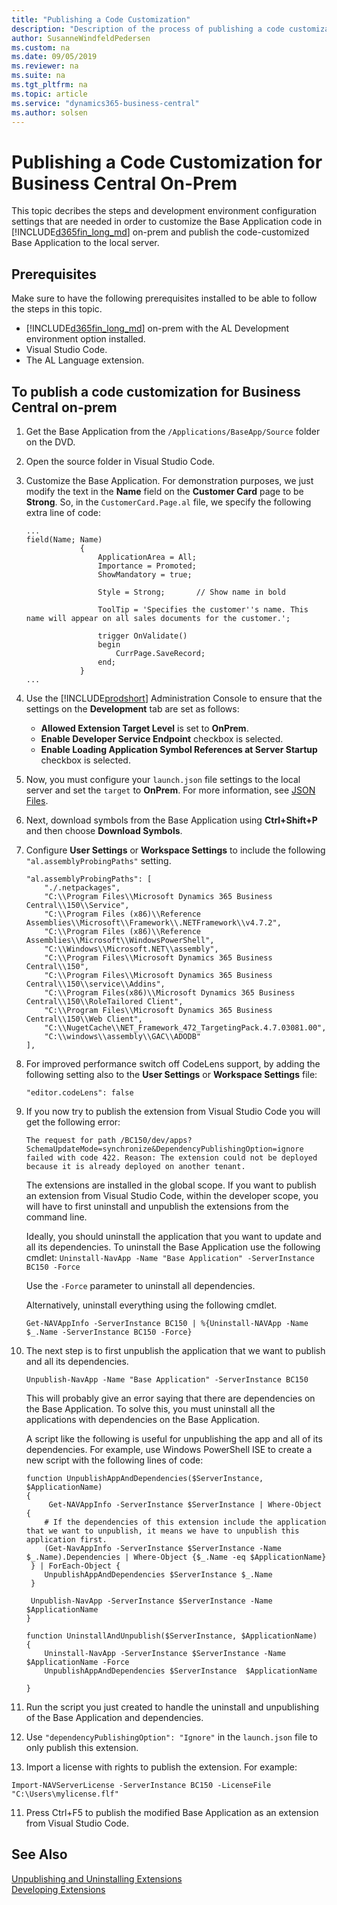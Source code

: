 ```yaml
---
title: "Publishing a Code Customization"
description: "Description of the process of publishing a code customization for Dynamics 365 Business Central on-prem"
author: SusanneWindfeldPedersen
ms.custom: na
ms.date: 09/05/2019
ms.reviewer: na
ms.suite: na
ms.tgt_pltfrm: na
ms.topic: article
ms.service: "dynamics365-business-central"
ms.author: solsen
---
```


# Publishing a Code Customization for Business Central On-Prem
This topic decribes the steps and development environment configuration settings that are needed in order to customize the Base Application code in [!INCLUDE[d365fin_long_md](includes/d365fin_long_md.md)] on-prem and publish the code-customized Base Application to the local server.

## Prerequisites
Make sure to have the following prerequisites installed to be able to follow the steps in this topic.

- [!INCLUDE[d365fin_long_md](includes/d365fin_long_md.md)] on-prem with the AL Development environment option installed. 
- Visual Studio Code.
- The AL Language extension.

## To publish a code customization for Business Central on-prem

1. Get the Base Application from the `/Applications/BaseApp/Source` folder on the DVD.
2. Open the source folder in Visual Studio Code.
3. Customize the Base Application. For demonstration purposes, we just modify the text in the **Name** field on the **Customer Card** page to be **Strong**. So, in the `CustomerCard.Page.al` file, we specify the following extra line of code:
    ```
    ...
    field(Name; Name)
                {
                    ApplicationArea = All;
                    Importance = Promoted;
                    ShowMandatory = true;

                    Style = Strong;       // Show name in bold
                    
                    ToolTip = 'Specifies the customer''s name. This name will appear on all sales documents for the customer.';

                    trigger OnValidate()
                    begin
                        CurrPage.SaveRecord;
                    end;
                }
    ...
    ```
3. Use the [!INCLUDE[prodshort](../includes/prodshort.md)] Administration Console to ensure that the settings on the **Development** tab are set as follows: 
    - **Allowed Extension Target Level** is set to **OnPrem**.
    - **Enable Developer Service Endpoint** checkbox is selected. 
    - **Enable Loading Application Symbol References at Server Startup** checkbox is selected.
4. Now, you must configure your `launch.json` file settings to the local server and set the `target` to **OnPrem**. For more information, see [JSON Files](devenv-json-files.md).
4. Next, download symbols from the Base Application using **Ctrl+Shift+P** and then choose **Download Symbols**.
5. Configure **User Settings** or **Workspace Settings** to include the following `"al.assemblyProbingPaths"` setting. <!-- For more information, see [](). topic in preview branch -->

    ```
    "al.assemblyProbingPaths": [
        "./.netpackages", 
        "C:\\Program Files\\Microsoft Dynamics 365 Business Central\\150\\Service",
        "C:\\Program Files (x86)\\Reference Assemblies\\Microsoft\\Framework\\.NETFramework\\v4.7.2",
        "C:\\Program Files (x86)\\Reference Assemblies\\Microsoft\\WindowsPowerShell",
        "C:\\Windows\\Microsoft.NET\\assembly",
        "C:\\Program Files\\Microsoft Dynamics 365 Business Central\\150",
        "C:\\Program Files\\Microsoft Dynamics 365 Business Central\\150\\service\\Addins",
        "C:\\Program Files(x86)\\Microsoft Dynamics 365 Business Central\\150\\RoleTailored Client",
        "C:\\Program Files\\Microsoft Dynamics 365 Business Central\\150\\Web Client",
        "C:\\NugetCache\\NET_Framework_472_TargetingPack.4.7.03081.00",
        "C:\\windows\\assembly\\GAC\\ADODB"
    ],        
    ```
6. For improved performance switch off CodeLens support, by adding the following setting also to the **User Settings** or **Workspace Settings** file:
    ```
    "editor.codeLens": false
    ```

7. If you now try to publish the extension from Visual Studio Code you will get the following error:

    `The request for path /BC150/dev/apps?SchemaUpdateMode=synchronize&DependencyPublishingOption=ignore failed with code 422. Reason: The extension could not be deployed because it is already deployed on another tenant.`

    The extensions are installed in the global scope. If you want to publish an extension from Visual Studio Code, within the developer scope, you will have to first uninstall and unpublish the extensions from the command line.

    Ideally, you should uninstall the application that you want to update and all its dependencies. To uninstall the Base Application use the following cmdlet:
    `Uninstall-NavApp -Name "Base Application" -ServerInstance BC150 -Force`

    Use the `-Force` parameter to uninstall all dependencies.

    Alternatively, uninstall everything using the following cmdlet.

    `Get-NAVAppInfo -ServerInstance BC150 | %{Uninstall-NAVApp -Name $_.Name -ServerInstance BC150 -Force}`

8. The next step is to first unpublish the application that we want to publish and all its dependencies.

    `Unpublish-NavApp -Name "Base Application" -ServerInstance BC150`

    This will probably give an error saying that there are dependencies on the Base Application. To solve this, you must uninstall all the applications with dependencies on the Base Application.

    A script like the following is useful for unpublishing the app and all of its dependencies. For example, use Windows PowerShell ISE to create a new script with the following lines of code:

    ```
    function UnpublishAppAndDependencies($ServerInstance, $ApplicationName)
    {
         Get-NAVAppInfo -ServerInstance $ServerInstance | Where-Object { 
        # If the dependencies of this extension include the application that we want to unpublish, it means we have to unpublish this application first.
        (Get-NavAppInfo -ServerInstance $ServerInstance -Name $_.Name).Dependencies | Where-Object {$_.Name -eq $ApplicationName}
     } | ForEach-Object {
        UnpublishAppAndDependencies $ServerInstance $_.Name
     }

     Unpublish-NavApp -ServerInstance $ServerInstance -Name $ApplicationName
    }

    function UninstallAndUnpublish($ServerInstance, $ApplicationName)
    {
        Uninstall-NavApp -ServerInstance $ServerInstance -Name $ApplicationName -Force
        UnpublishAppAndDependencies $ServerInstance  $ApplicationName
    
    }
    ```
9. Run the script you just created to handle the uninstall and unpublishing of the Base Application and dependencies.
10. Use `"dependencyPublishingOption": "Ignore"` in the `launch.json` file to only publish this extension. <!-- For more information, see [](). al.configuration in preview branch -->

11. Import a license with rights to publish the extension. For example:

```
Import-NAVServerLicense -ServerInstance BC150 -LicenseFile "C:\Users\mylicense.flf"
```

11. Press Ctrl+F5 to publish the modified Base Application as an extension from Visual Studio Code.


## See Also  
[Unpublishing and Uninstalling Extensions](devenv-unpublish-and-uninstall-extension-v2.md)  
[Developing Extensions](devenv-dev-overview.md)  